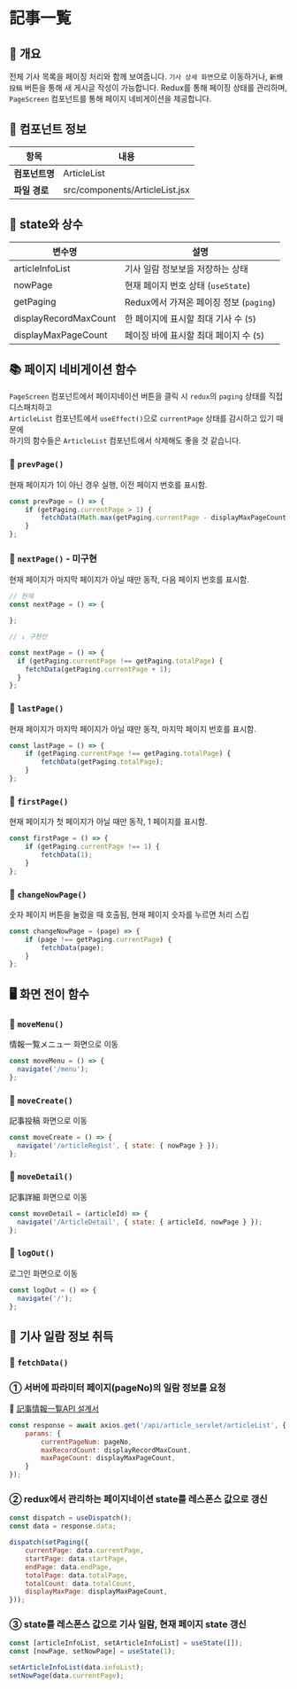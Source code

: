 # 記事一覧

## 📌 개요

전체 기사 목록을 페이징 처리와 함께 보여줍니다.
`기사 상세 화면`으로 이동하거나, `新規投稿` 버튼을 통해 새 게시글 작성이 가능합니다.
Redux를 통해 페이징 상태를 관리하며, `PageScreen` 컴포넌트를 통해 페이지 네비게이션을 제공합니다.


## 🧩 컴포넌트 정보

| 항목              | 내용                                        |
|-------------------|---------------------------------------------|
| **컴포넌트명**     | ArticleList                               |
| **파일 경로**      | src/components/ArticleList.jsx                 |


## 🔄 state와 상수

| 변수명                | 설명                                  |
|------------------------|-----------------------------------------|
| articleInfoList      | 기사 일람 정보보을 저장하는 상태               |
| nowPage              | 현재 페이지 번호 상태 (`useState`)      |
| getPaging            | Redux에서 가져온 페이징 정보 (`paging`)           |
| displayRecordMaxCount| 한 페이지에 표시할 최대 기사 수 (`5`)   |
| displayMaxPageCount  | 페이징 바에 표시할 최대 페이지 수 (`5`) |


## 📚 페이지 네비게이션 함수
`PageScreen` 컴포넌트에서 페이지네이션 버튼을 클릭 시 `redux`의 `paging` 상태를 직접 디스패치하고 <br>
`ArticleList` 컴포넌트에서 `useEffect()`으로 `currentPage` 상태를 감시하고 있기 때문에 <br>
하기의 함수들은 `ArticleList` 컴포넌트에서 삭제해도 좋을 것 같습니다.

### 🔹 `prevPage()`
현재 페이지가 1이 아닌 경우 실행, 이전 페이지 번호를 표시함.

```js
const prevPage = () => {
    if (getPaging.currentPage > 1) {
        fetchData(Math.max(getPaging.currentPage - displayMaxPageCount, 1));
    }
};
```


### 🔹 `nextPage()` - 미구현
현재 페이지가 마지막 페이지가 아닐 때만 동작, 다음 페이지 번호를 표시함.

```js
// 현재
const nextPage = () => {

};

// ↓ 구현안

const nextPage = () => {
  if (getPaging.currentPage !== getPaging.totalPage) {
    fetchData(getPaging.currentPage + 1);
  }
};

```

### 🔹 `lastPage()`
현재 페이지가 마지막 페이지가 아닐 때만 동작, 마지막 페이지 번호를 표시함.

```js
const lastPage = () => {
    if (getPaging.currentPage !== getPaging.totalPage) {
        fetchData(getPaging.totalPage);
    }
};
```

### 🔹 `firstPage()`
현재 페이지가 첫 페이지가 아닐 때만 동작, 1 페이지를 표시함.

```js
const firstPage = () => {
    if (getPaging.currentPage !== 1) {
        fetchData(1);
    }
};

```

### 🔹 `changeNowPage()`
숫자 페이지 버튼을 눌렀을 때 호출됨, 현재 페이지 숫자를 누르면 처리 스킵

```js
const changeNowPage = (page) => {
    if (page !== getPaging.currentPage) {
        fetchData(page);
    }
};
```

## 🖥️ 화면 전이 함수

### 🔹 `moveMenu()`
情報一覧メニュー 화면으로 이동

```js
const moveMenu = () => {
  navigate('/menu');
};
```

### 🔹 `moveCreate()`
記事投稿 화면으로 이동

```js
const moveCreate = () => {
  navigate('/articleRegist', { state: { nowPage } });
};
```

### 🔹 `moveDetail()`
記事詳細 화면으로 이동

```js
const moveDetail = (articleId) => {
  navigate('/ArticleDetail', { state: { articleId, nowPage } });
};
```

### 🔹 `logOut()`
로그인 화면으로 이동

```js
const logOut = () => {
  navigate('/');
};
```

## 📘 기사 일람 정보 취득

### 🔹 `fetchData()`

### ① 서버에 파라미터 페이지(pageNo)의 일람 정보를 요청

📄 [記事情報一覧API 설계서](../api/article_list_api.md)

```js
const response = await axios.get('/api/article_servlet/articleList', {
    params: {
        currentPageNum: pageNo,
        maxRecordCount: displayRecordMaxCount,
        maxPageCount: displayMaxPageCount,
    }
});
```

### ② redux에서 관리하는 페이지네이션 state를 레스폰스 값으로 갱신

```js
const dispatch = useDispatch();
const data = response.data;

dispatch(setPaging({
    currentPage: data.currentPage,
    startPage: data.startPage,
    endPage: data.endPage,
    totalPage: data.totalPage,
    totalCount: data.totalCount,
    displayMaxPage: displayMaxPageCount,
}));
```


### ③ state를 레스폰스 값으로 기사 일람, 현재 페이지 state 갱신
```js
const [articleInfoList, setArticleInfoList] = useState([]);
const [nowPage, setNowPage] = useState(1);

setArticleInfoList(data.infoList);
setNowPage(data.currentPage);
```